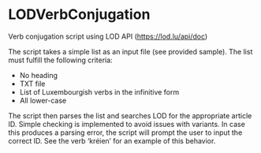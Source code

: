 # LODVerbConjugation
Verb conjugation script using LOD API (https://lod.lu/api/doc)

The script takes a simple list as an input file (see provided sample). The list must fulfill the following criteria:

* No heading
* TXT file
* List of Luxembourgish verbs in the infinitive form
* All lower-case

The script then parses the list and searches LOD for the appropriate article ID. Simple checking is implemented to avoid issues with variants. In case this produces a parsing error, the script will prompt the user to input the correct ID. See the verb ‘kréien’ for an example of this behavior.
